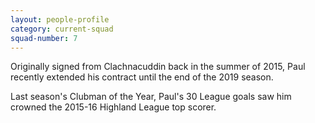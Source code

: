 ```yaml
---
layout: people-profile
category: current-squad
squad-number: 7
---
```

Originally signed from Clachnacuddin back in the summer of 2015, Paul recently extended his contract until the end of the 2019 season.

Last season's Clubman of the Year, Paul's 30 League goals saw him crowned the 2015-16 Highland League top scorer.